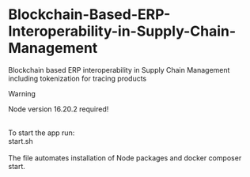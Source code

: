 # Blockchain-Based-ERP-Interoperability-in-Supply-Chain-Management
Blockchain based ERP interoperability in Supply Chain Management including tokenization for tracing products

> [!WARNING]
> Node version 16.20.2 required!

<br/>
To start the app run:<br/>
start.sh<br/>

<br/>
The file automates installation of Node packages and docker composer start.
